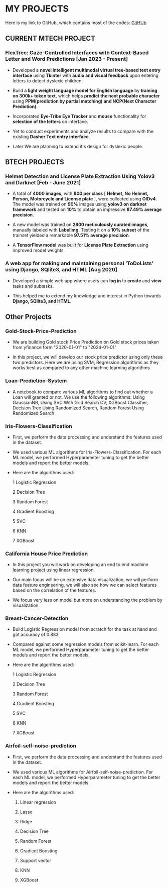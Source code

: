 

# MY PROJECTS

Here is my link to GitHub, which contains most of the codes: [GitHUb](https://github.com/Hrushi-E)
## CURRENT MTECH PROJECT

### FlexTree: Gaze-Controlled Interfaces with Context-Based Letter and Word Predictions [Jan 2023 - Present]

* Developed a **novel intelligent multimodal virtual tree-based text entry interface** using **Tkinter** with **audio and visual feedback** upon entering letters to detect dyslexic children.
  
* Build a **light weight language model for English language** by **training on 300k+ token text**,  which helps **predict the next probable character** using **PPM(prediction by partial matching) and NCP(Next Character Prediction)**.

* Incorporated **Eye-Tribe Eye Tracker** and **mouse** functionality for **selection of the letters** on interface.
  
* Yet to conduct experiments and analyze results to compare with the existing **Dasher Text entry interface**.
* Later We are planning to extend it's design for dyslexic people.


## BTECH PROJECTS

### Helmet Detection and License Plate Extraction Using Yolov3 and Darknet		     [Feb - June 2021]
  
* A total of **4000 images**, with **800 per class** [ **Helmet, No Helmet, Person, Motorcycle and License plate** ], were collected using **OIDv4**. The model was trained on **90%** images using **yolov3 on darknet framework** and tested on **10%** to obtain an impressive **87.49% average precision**.
  
* A new model was trained on **2800 meticulously curated images**, manually labeled with **LabelImg**. Testing it on a **10% subset** of the trainset yielded a remarkable **97.51% average precision**.
  
* A **TensorFlow model** was built for **License Plate Extraction** using improved model weights.
  
### A web app for making and maintaining personal  ‘ToDoLists’ using Django, SQlite3, and HTML	  [Aug 2020]
  
* Developed a simple web app where users can **log in** to **create** and **view** tasks and subtasks.

* This helped me to extend my knowledge and interest in Python towards **Django, SQlite3, and HTML**.

## Other Projects
    
### Gold-Stock-Price-Prediction
  
* We are building Gold stock Price Prediction on Gold stock prices taken from yfinance form "2020-01-01" to "2024-01-01"

* In this project, we will develop our stock price predictor using only these two predictors. Here we are using SVM, Regression algorithms as they works best as compared to any other machine learning algorithms


### Loan-Prediction-System
  
* A notebook to compare various ML algorithms to find out whether a Loan will granted or not. We use the following algorithms: Using GaussianNB, Using SVC With Grid Search CV, XGBoost Classifier, Decision Tree Using Randomized Search, Random Forest Using Randomized Search



### Iris-Flowers-Classification
  
* First, we perform the data processing and understand the features used in the dataset.

* We used various ML algorithms for Iris-Flowers-Classification. For each ML model, we performed Hyperparameter tuning to get the better models and report the better models.

* Here are the algorithms used:

    1 Logistic Regression
    
    2 Decision Tree
    
    3 Random Forest
    
    4 Gradient Boosting
    
    5 SVC
    
    6 KNN
    
    7 XGBoost

### California House Price Prediction

* In this project you will work on developing an end to end machine learning project using linear regression.

* Our main focus will be on extensive data visualization, we will perform data feature engineering, we will also see how we can select features based on the correlation of the features.

* We focus very less on model but more on understanding the problem by visualization.

### Breast-Cancer-Detection

* Build Logistic Regression model from scratch for the task at hand and got accuracy of 0.883

* Compared against some regression models from scikit-learn. For each ML model, we performed Hyperparameter tuning to get the better models and report the better models.

* Here are the algorithms used:

    1 Logistic Regression
    
    2 Decision Tree
    
    3 Random Forest
    
    4 Gradient Boosting
    
    5 SVC
    
    6 KNN
    
    7 XGBoost

### Airfoil-self-noise-prediction

* First, we perform the data processing and understand the features used in the dataset.

* We used various ML algorithms for Airfoil-self-noise-prediction. For each ML model, we performed Hyperparameter tuning to get the better models and report the better models.

* Here are the algorithms used:

    1. Linear regression
    
    2. Lasso
    
    3. Ridge
    
    4. Decision Tree
    
    5. Random Forest
    
    6. Gradient Boosting
    
    7. Support vector
    
    8. KNN
    
    9. XGBoost

